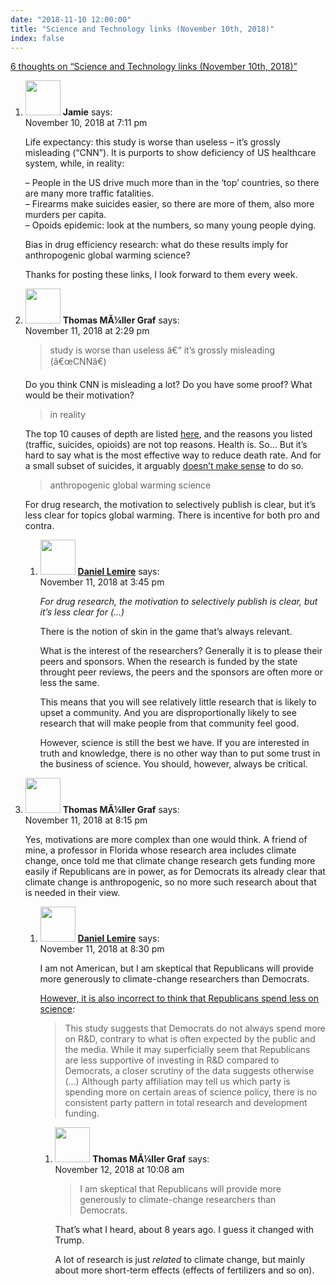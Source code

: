 ```yaml
---
date: "2018-11-10 12:00:00"
title: "Science and Technology links (November 10th, 2018)"
index: false
---
```


[6 thoughts on &ldquo;Science and Technology links (November 10th, 2018)&rdquo;](/lemire/blog/2018/11-10-science-and-technology-links-november-10th-2018)

<ol class="comment-list">
<li id="comment-363580" class="comment even thread-even depth-1">
<div class="comment-author vcard">
<img alt src="https://secure.gravatar.com/avatar/d784df051ecf67b46742671198d3bcf7?s=56&#038;d=mm&#038;r=g" srcset="https://secure.gravatar.com/avatar/d784df051ecf67b46742671198d3bcf7?s=112&#038;d=mm&#038;r=g 2x" class="avatar avatar-56 photo" height="56" width="56" decoding="async" /> <b class="fn">Jamie</b> <span class="says">says:</span> </div>
<div class="comment-metadata"><time datetime="2018-11-10T19:11:21+00:00">November 10, 2018 at 7:11 pm</time></a> </div>
<div class="comment-content">
<p>Life expectancy: this study is worse than useless &#8211; it&rsquo;s grossly misleading (&ldquo;CNN&rdquo;). It is purports to show deficiency of US healthcare system, while, in reality:</p>
<p>&#8211; People in the US drive much more than in the &lsquo;top&rsquo; countries, so there are many more traffic fatalities.<br/>
&#8211; Firearms make suicides easier, so there are more of them, also more murders per capita.<br/>
&#8211; Opoids epidemic: look at the numbers, so many young people dying.</p>
<p>Bias in drug efficiency research: what do these results imply for anthropogenic global warming science?</p>
<p>Thanks for posting these links, I look forward to them every week.</p>
</div>
</li>
<li id="comment-363762" class="comment odd alt thread-odd thread-alt depth-1 parent">
<div class="comment-author vcard">
<img alt src="https://secure.gravatar.com/avatar/f24a348af91812e0677278655fd8e1e8?s=56&#038;d=mm&#038;r=g" srcset="https://secure.gravatar.com/avatar/f24a348af91812e0677278655fd8e1e8?s=112&#038;d=mm&#038;r=g 2x" class="avatar avatar-56 photo" height="56" width="56" decoding="async" /> <b class="fn">Thomas MÃ¼ller Graf</b> <span class="says">says:</span> </div>
<div class="comment-metadata"><time datetime="2018-11-11T14:29:56+00:00">November 11, 2018 at 2:29 pm</time></a> </div>
<div class="comment-content">
<blockquote><p>
study is worse than useless â€“ it&rsquo;s grossly misleading (â€œCNNâ€)
</p></blockquote>
<p>Do you think CNN is misleading a lot? Do you have some proof? What would be their motivation?</p>
<blockquote><p>
in reality
</p></blockquote>
<p>The top 10 causes of depth are listed <a href="http://www.who.int/news-room/fact-sheets/detail/the-top-10-causes-of-death" rel="nofollow">here</a>, and the reasons you listed (traffic, suicides, opioids) are not top reasons. Health is. So&#8230; But it&rsquo;s hard to say what is the most effective way to reduce death rate. And for a small subset of suicides, it arguably <a href="https://www.thelocal.ch/20180503/australias-oldest-scientist-en-route-to-switzerland-to-end-life" rel="nofollow">doesn&rsquo;t make sense</a> to do so.</p>
<blockquote><p>
anthropogenic global warming science
</p></blockquote>
<p>For drug research, the motivation to selectively publish is clear, but it&rsquo;s less clear for topics global warming. There is incentive for both pro and contra.</p>
</div>
<ol class="children">
<li id="comment-363774" class="comment byuser comment-author-lemire bypostauthor even depth-2">
<div class="comment-author vcard">
<img alt src="https://secure.gravatar.com/avatar/2ca999bef9535950f5b84281a4dab006?s=56&#038;d=mm&#038;r=g" srcset="https://secure.gravatar.com/avatar/2ca999bef9535950f5b84281a4dab006?s=112&#038;d=mm&#038;r=g 2x" class="avatar avatar-56 photo" height="56" width="56" loading="lazy" decoding="async" /> <b class="fn"><a href="https://lemire.me/en/" class="url" rel="ugc">Daniel Lemire</a></b> <span class="says">says:</span> </div>
<div class="comment-metadata"><time datetime="2018-11-11T15:45:16+00:00">November 11, 2018 at 3:45 pm</time></a> </div>
<div class="comment-content">
<p><em>For drug research, the motivation to selectively publish is clear, but it&rsquo;s less clear for (&#8230;)</em></p>
<p>There is the notion of skin in the game that&rsquo;s always relevant.</p>
<p>What is the interest of the researchers? Generally it is to please their peers and sponsors. When the research is funded by the state throught peer reviews, the peers and the sponsors are often more or less the same.</p>
<p>This means that you will see relatively little research that is likely to upset a community. And you are disproportionally likely to see research that will make people from that community feel good.</p>
<p>However, science is still the best we have. If you are interested in truth and knowledge, there is no other way than to put some trust in the business of science. You should, however, always be critical.</p>
</div>
</li>
</ol>
</li>
<li id="comment-363819" class="comment odd alt thread-even depth-1 parent">
<div class="comment-author vcard">
<img alt src="https://secure.gravatar.com/avatar/f24a348af91812e0677278655fd8e1e8?s=56&#038;d=mm&#038;r=g" srcset="https://secure.gravatar.com/avatar/f24a348af91812e0677278655fd8e1e8?s=112&#038;d=mm&#038;r=g 2x" class="avatar avatar-56 photo" height="56" width="56" loading="lazy" decoding="async" /> <b class="fn">Thomas MÃ¼ller Graf</b> <span class="says">says:</span> </div>
<div class="comment-metadata"><time datetime="2018-11-11T20:15:29+00:00">November 11, 2018 at 8:15 pm</time></a> </div>
<div class="comment-content">
<p>Yes, motivations are more complex than one would think. A friend of mine, a professor in Florida whose research area includes climate change, once told me that climate change research gets funding more easily if Republicans are in power, as for Democrats its already clear that climate change is anthropogenic, so no more such research about that is needed in their view.</p>
</div>
<ol class="children">
<li id="comment-363823" class="comment byuser comment-author-lemire bypostauthor even depth-2 parent">
<div class="comment-author vcard">
<img alt src="https://secure.gravatar.com/avatar/2ca999bef9535950f5b84281a4dab006?s=56&#038;d=mm&#038;r=g" srcset="https://secure.gravatar.com/avatar/2ca999bef9535950f5b84281a4dab006?s=112&#038;d=mm&#038;r=g 2x" class="avatar avatar-56 photo" height="56" width="56" loading="lazy" decoding="async" /> <b class="fn"><a href="https://lemire.me/en/" class="url" rel="ugc">Daniel Lemire</a></b> <span class="says">says:</span> </div>
<div class="comment-metadata"><time datetime="2018-11-11T20:30:44+00:00">November 11, 2018 at 8:30 pm</time></a> </div>
<div class="comment-content">
<p>I am not American, but I am skeptical that Republicans will provide more generously to climate-change researchers than Democrats.</p>
<p><a href="http://chicagopolicyreview.org/2015/11/09/do-democrats-always-spend-more-on-science-funding/" rel="nofollow">However, it is also incorrect to think that Republicans spend less on science</a>:</p>
<blockquote>
<p>This study suggests that Democrats do not always spend more on R&amp;D, contrary to what is often expected by the public and the media. While it may superficially seem that Republicans are less supportive of investing in R&amp;D compared to Democrats, a closer scrutiny of the data suggests otherwise (&#8230;) Although party affiliation may tell us which party is spending more on certain areas of science policy, there is no consistent party pattern in total research and development funding.</p>
</blockquote>
</div>
<ol class="children">
<li id="comment-364001" class="comment odd alt depth-3">
<div class="comment-author vcard">
<img alt src="https://secure.gravatar.com/avatar/f24a348af91812e0677278655fd8e1e8?s=56&#038;d=mm&#038;r=g" srcset="https://secure.gravatar.com/avatar/f24a348af91812e0677278655fd8e1e8?s=112&#038;d=mm&#038;r=g 2x" class="avatar avatar-56 photo" height="56" width="56" loading="lazy" decoding="async" /> <b class="fn">Thomas MÃ¼ller Graf</b> <span class="says">says:</span> </div>
<div class="comment-metadata"><time datetime="2018-11-12T10:08:17+00:00">November 12, 2018 at 10:08 am</time></a> </div>
<div class="comment-content">
<blockquote><p>
I am skeptical that Republicans will provide more generously to climate-change researchers than Democrats.
</p></blockquote>
<p>That&rsquo;s what I heard, about 8 years ago. I guess it changed with Trump.</p>
<p>A lot of research is just <em>related</em> to climate change, but mainly about more short-term effects (effects of fertilizers and so on).</p>
</div>
</li>
</ol>
</li>
</ol>
</li>
</ol>
